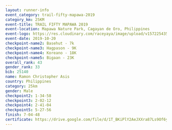 ```yaml
---
layout: runner-info 
event_category: trail-fifty-mapawa-2019 
category_km: 25KM 
event-title: TRAIL FIFTY MAPAWA 2019  
event-location: Mapawa Nature Park, Cagayan de Oro, Philippines 
event-logo: https://res.cloudinary.com/raceyaya/image/upload/v1572254355/logo/trail-fifty-mapawa_fizjmb.jpg 
event-date: 2019-10-20 
checkpoint-name2: Basehut - 7k 
checkpoint-name3: Hagpason - 9K 
checkpoint-name4: Koreano - 18K 
checkpoint-name5: Bigaan - 23K 
overall_rank: 43
gender_rank: 33
bib: 25140
name: Ramon Christopher Asis
country: Philippines
category: 25km
gender: Male
checkpoint2: 1-34-58
checkpoint3: 2-02-12
checkpoint4: 2-41-04
checkpoint5: 5-27-56
finish: 7-04-48
certificate: https://drive.google.com/file/d/1T_BKiPlY2AeJXXra87Ls9Of6yS8JoyKL/view?usp=sharing
---
```


